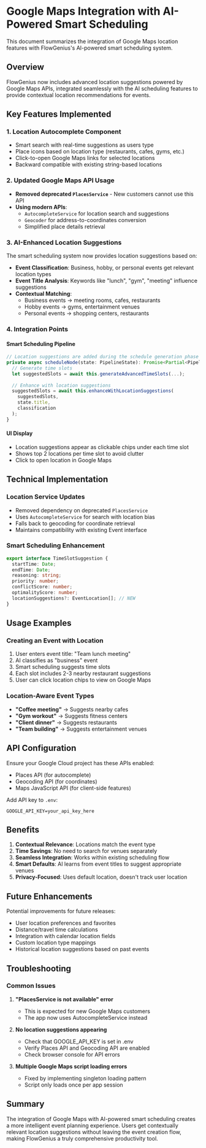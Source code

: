 # Google Maps Integration with AI-Powered Smart Scheduling

This document summarizes the integration of Google Maps location features with FlowGenius's AI-powered smart scheduling system.

## Overview

FlowGenius now includes advanced location suggestions powered by Google Maps APIs, integrated seamlessly with the AI scheduling features to provide contextual location recommendations for events.

## Key Features Implemented

### 1. Location Autocomplete Component
- Smart search with real-time suggestions as users type
- Place icons based on location type (restaurants, cafes, gyms, etc.)
- Click-to-open Google Maps links for selected locations
- Backward compatible with existing string-based locations

### 2. Updated Google Maps API Usage
- **Removed deprecated `PlacesService`** - New customers cannot use this API
- **Using modern APIs**:
  - `AutocompleteService` for location search and suggestions
  - `Geocoder` for address-to-coordinates conversion
  - Simplified place details retrieval

### 3. AI-Enhanced Location Suggestions
The smart scheduling system now provides location suggestions based on:
- **Event Classification**: Business, hobby, or personal events get relevant location types
- **Event Title Analysis**: Keywords like "lunch", "gym", "meeting" influence suggestions
- **Contextual Matching**: 
  - Business events → meeting rooms, cafes, restaurants
  - Hobby events → gyms, entertainment venues
  - Personal events → shopping centers, restaurants

### 4. Integration Points

#### Smart Scheduling Pipeline
```typescript
// Location suggestions are added during the schedule generation phase
private async scheduleNode(state: PipelineState): Promise<Partial<PipelineState>> {
  // Generate time slots
  let suggestedSlots = await this.generateAdvancedTimeSlots(...);
  
  // Enhance with location suggestions
  suggestedSlots = await this.enhanceWithLocationSuggestions(
    suggestedSlots,
    state.title,
    classification
  );
}
```

#### UI Display
- Location suggestions appear as clickable chips under each time slot
- Shows top 2 locations per time slot to avoid clutter
- Click to open location in Google Maps

## Technical Implementation

### Location Service Updates
- Removed dependency on deprecated `PlacesService`
- Uses `AutocompleteService` for search with location bias
- Falls back to geocoding for coordinate retrieval
- Maintains compatibility with existing Event interface

### Smart Scheduling Enhancement
```typescript
export interface TimeSlotSuggestion {
  startTime: Date;
  endTime: Date;
  reasoning: string;
  priority: number;
  conflictScore: number;
  optimalityScore: number;
  locationSuggestions?: EventLocation[]; // NEW
}
```

## Usage Examples

### Creating an Event with Location
1. User enters event title: "Team lunch meeting"
2. AI classifies as "business" event
3. Smart scheduling suggests time slots
4. Each slot includes 2-3 nearby restaurant suggestions
5. User can click location chips to view on Google Maps

### Location-Aware Event Types
- **"Coffee meeting"** → Suggests nearby cafes
- **"Gym workout"** → Suggests fitness centers
- **"Client dinner"** → Suggests restaurants
- **"Team building"** → Suggests entertainment venues

## API Configuration

Ensure your Google Cloud project has these APIs enabled:
- Places API (for autocomplete)
- Geocoding API (for coordinates)
- Maps JavaScript API (for client-side features)

Add API key to `.env`:
```
GOOGLE_API_KEY=your_api_key_here
```

## Benefits

1. **Contextual Relevance**: Locations match the event type
2. **Time Savings**: No need to search for venues separately  
3. **Seamless Integration**: Works within existing scheduling flow
4. **Smart Defaults**: AI learns from event titles to suggest appropriate venues
5. **Privacy-Focused**: Uses default location, doesn't track user location

## Future Enhancements

Potential improvements for future releases:
- User location preferences and favorites
- Distance/travel time calculations
- Integration with calendar location fields
- Custom location type mappings
- Historical location suggestions based on past events

## Troubleshooting

### Common Issues

1. **"PlacesService is not available" error**
   - This is expected for new Google Maps customers
   - The app now uses AutocompleteService instead

2. **No location suggestions appearing**
   - Check that GOOGLE_API_KEY is set in .env
   - Verify Places API and Geocoding API are enabled
   - Check browser console for API errors

3. **Multiple Google Maps script loading errors**
   - Fixed by implementing singleton loading pattern
   - Script only loads once per app session

## Summary

The integration of Google Maps with AI-powered smart scheduling creates a more intelligent event planning experience. Users get contextually relevant location suggestions without leaving the event creation flow, making FlowGenius a truly comprehensive productivity tool. 